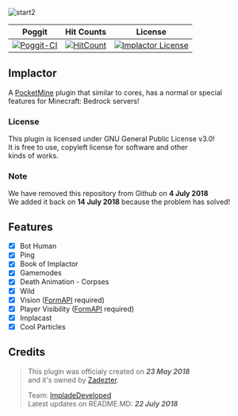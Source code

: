 ![start2](https://cdn.discordapp.com/attachments/442624759985864714/454906888472231946/ReadMD.png)

| Poggit | Hit Counts | License |
| :-----: | :-----: | :-----: |
[![Poggit-CI](https://poggit.pmmp.io/ci.badge/ImpladeDeveloped/Implactor/Implactor/Implade)](https://poggit.pmmp.io/ci/ImpladeDeveloped/Implactor) | [![HitCount](http://hits.dwyl.io/ImpladeDeveloped/Implactor.svg)](http://hits.dwyl.io/ImpladeDeveloped/Implactor) | [![Implactor License](https://img.shields.io/github/license/ImpladeDeveloped/Implactor.svg?label=License)](LICENSE)


## Implactor
A [PocketMine](http://github.com/pmmp/PocketMine-MP) plugin that similar to cores, has a normal or special<br>
features for Minecraft: Bedrock servers!

### License
This plugin is licensed under GNU General Public License v3.0!<br>
It is free to use, copyleft license for software and other<br>
kinds of works.

### Note
We have removed this repository from Github on **4 July 2018**<br>
We added it back on **14 July 2018** because the problem has solved!<br>

## Features
- [x] Bot Human
- [x] Ping
- [x] Book of Implactor
- [x] Gamemodes
- [x] Death Animation - Corpses
- [x] Wild
- [x] Vision ([FormAPI](http://github.com/jojoe77777/FormAPI) required)
- [x] Player Visibility ([FormAPI](http://github.com/jojoe77777/FormAPI) required)
- [x] Implacast
- [x] Cool Particles

## Credits
> This plugin was officialy created on ***23 May 2018***<br>
> and it's owned by [Zadezter](http://github.com/Zadezter).
>
> Team: [ImpladeDeveloped](http://github.com/ImpladeDeveloped/Implactor)<br>
> Latest updates on README.MD: ***22 July 2018***








